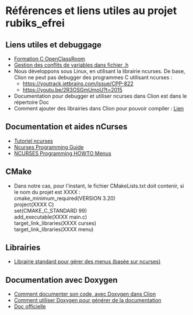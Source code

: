 # Références et liens utiles au projet rubiks_efrei
## Liens utiles et debuggage
* [Formation C OpenClassRoom](https://openclassrooms.com/fr/courses/19980-apprenez-a-programmer-en-c) 
* [Gestion des conflits de variables dans fichier .h](https://openclassrooms.com/forum/sujet/probleme-de-definitions-multiples)
* Nous développons sous Linux, en utilisant la librairie ncurses. De base, Clion ne peut pas debugger des programmes C utilisant ncurses :
  * https://youtrack.jetbrains.com/issue/CPP-822
  * https://youtu.be/2R3OSGmUmoU?t=2015
* Documentation pour debugger et utiliser ncurses dans Clion est dans le répertoire Doc
* Comment ajouter des librairies dans Clion pour pouvoir compiler : [Lien](https://stackoverflow.com/questions/40710903/undefined-reference-during-linking-using-ncurses-and-cmake) <br />
## Documentation et aides nCurses
* [Tutoriel ncurses](https://arnaud-feltz.developpez.com/tutoriels/ncurses/?page=premier_pas)
* [Ncurses Programming Guide](www.cs.ukzn.ac.za/~hughm/os/notes/ncurses.html)
* [NCURSES Programming HOWTO Menus](https://tldp.org/HOWTO/NCURSES-Programming-HOWTO/menus.html)
## CMake
* Dans notre cas, pour l'instant, le fichier CMakeLists.txt doit contenir, si le nom du projet est XXXX :  
  cmake_minimum_required(VERSION 3.20) <br />
  project(XXXX C) <br />
  set(CMAKE_C_STANDARD 99) <br />
  add_executable(XXXX main.c) <br />
  target_link_libraries(XXXX curses) <br />
  target_link_libraries(XXXX menu) <br />
## Librairies
* [Librairie standard pour gérer des menus (basée sur ncurses)](https://tldp.org/HOWTO/NCURSES-Programming-HOWTO/menus.html)
## Documentation avec Doxygen
* [Comment documenter son code, avec Doxygen dans Clion](https://blog.jetbrains.com/clion/2016/05/keep-your-code-documented/)
* [Comment utiliser Doxygen pour générer de la documentation](https://lugatgt.org/2002/05/30/using-doxygen/) 
* [Doc officielle](https://www.doxygen.nl)
